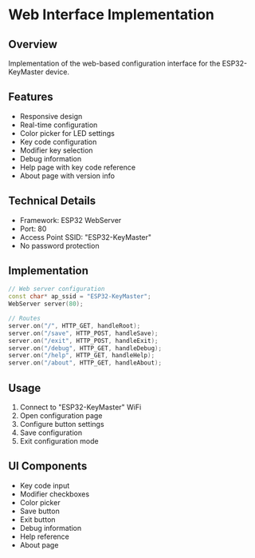 # Web Interface Implementation

## Overview
Implementation of the web-based configuration interface for the ESP32-KeyMaster device.

## Features
- Responsive design
- Real-time configuration
- Color picker for LED settings
- Key code configuration
- Modifier key selection
- Debug information
- Help page with key code reference
- About page with version info

## Technical Details
- Framework: ESP32 WebServer
- Port: 80
- Access Point SSID: "ESP32-KeyMaster"
- No password protection

## Implementation
```cpp
// Web server configuration
const char* ap_ssid = "ESP32-KeyMaster";
WebServer server(80);

// Routes
server.on("/", HTTP_GET, handleRoot);
server.on("/save", HTTP_POST, handleSave);
server.on("/exit", HTTP_POST, handleExit);
server.on("/debug", HTTP_GET, handleDebug);
server.on("/help", HTTP_GET, handleHelp);
server.on("/about", HTTP_GET, handleAbout);
```

## Usage
1. Connect to "ESP32-KeyMaster" WiFi
2. Open configuration page
3. Configure button settings
4. Save configuration
5. Exit configuration mode

## UI Components
- Key code input
- Modifier checkboxes
- Color picker
- Save button
- Exit button
- Debug information
- Help reference
- About page 